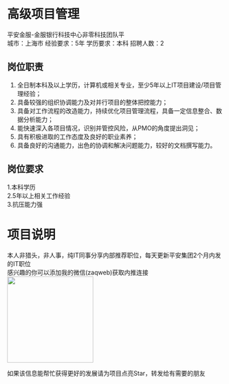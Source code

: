 # 高级项目管理
平安金服-金服银行科技中心非零科技团队平  
城市：上海市 经验要求：5年 学历要求：本科  招聘人数：2

## 岗位职责
1.	全日制本科及以上学历，计算机或相关专业，至少5年以上IT项目建设/项目管理经验；   
2.	具备较强的组织协调能力及对并行项目的整体把控能力；   
3.	具备对工作流程的改造能力，持续优化项目管理流程，具备一定信息整合、数据分析能力；   
4.	能快速深入各项目情况，识别并管控风险，从PMO的角度提出洞见；   
5.	具有积极进取的工作态度及良好的职业素养；   
6.	具备良好的沟通能力，出色的协调和解决问题能力，较好的文档撰写能力。

## 岗位要求
1.本科学历   
2.5年以上相关工作经验   
3.抗压能力强

# 项目说明

本人非猎头，非人事，纯IT同事分享内部推荐职位，每天更新平安集团2个月内发的IT职位  
感兴趣的你可以添加我的微信(zaqweb)获取内推连接  
<img src="https://github.com/zaqweb/PA-IT-JOBS/blob/master/WechatICode.jpeg"  height="200" width="200">

如果该信息能帮忙获得更好的发展请为项目点亮Star，转发给有需要的朋友





